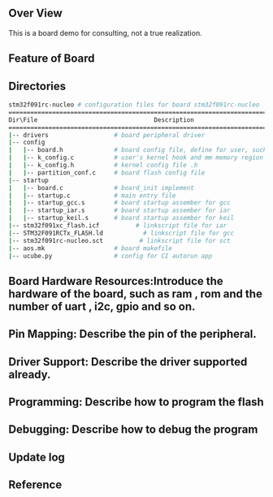 ## Over View
This is a board demo for consulting, not a true realization.
## Feature of Board

## Directories
```sh
stm32f091rc-nucleo # configuration files for board stm32f091rc-nucleo
=============================================================================================================
Dir\File                                Description                                           Necessary for kernel run
=============================================================================================================
|-- drivers                  # board peripheral driver                                              N
|-- config
|   |-- board.h              # board config file, define for user, such as uart port num            Y
|   |-- k_config.c           # user's kernel hook and mm memory region define                       Y
|   |-- k_config.h           # kernel config file .h                                                Y
|   |-- partition_conf.c     # board flash config file                                              N
|-- startup
|   |-- board.c              # board_init implement                                                 Y
|   |-- startup.c            # main entry file                                                      Y
|   |-- startup_gcc.s        # board startup assember for gcc                                       Y
|   |-- startup_iar.s        # board startup assember for iar                                       Y
|   |-- startup_keil.s       # board startup assember for keil                                      Y
|-- stm32f091xc_flash.icf          # linkscript file for iar                                              Y
|-- STM32F091RCTx_FLASH.ld           # linkscript file for gcc                                              Y
|-- stm32f091rc-nucleo.sct          # linkscript file for sct                                              Y
|-- aos.mk                   # board makefile                                                       Y
|-- ucube.py                 # config for CI autorun app                                            N
```

## Board Hardware Resources:Introduce the hardware of the board, such as ram , rom and the number of uart , i2c, gpio and so on.

## Pin Mapping: Describe the pin of the peripheral.

## Driver Support: Describe the driver supported already.

## Programming: Describe how to program the flash

## Debugging: Describe how to debug the program

## Update log

## Reference
